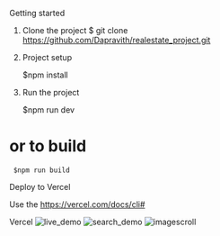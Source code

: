 Getting started
  1. Clone the project
  $ git clone https://github.com/Dapravith/realestate_project.git
  2. Project setup
  
      $npm install
      
  3. Run the project
  
     $npm run dev
     
  # or to build
  
     $npm run build
  
  Deploy to Vercel
  
  Use the https://vercel.com/docs/cli#
  
  Vercel
![live_demo](https://user-images.githubusercontent.com/90898700/194488806-6bc2bfeb-a458-4b6a-aaf8-20b2efeb22be.jpeg)
![search_demo](https://user-images.githubusercontent.com/90898700/194498157-839d0e89-48eb-41a6-8730-78c9550e7c6a.jpeg)
![imagescroll](https://user-images.githubusercontent.com/90898700/194498710-79e220a1-277b-4e87-9cba-c23495bf4a7c.jpeg)
